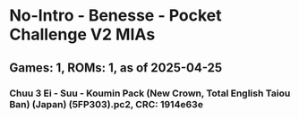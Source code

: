 # No-Intro - Benesse - Pocket Challenge V2 MIAs
## Games: 1, ROMs: 1, as of 2025-04-25

### Chuu 3 Ei - Suu - Koumin Pack (New Crown, Total English Taiou Ban) (Japan) (5FP303).pc2, CRC: 1914e63e
